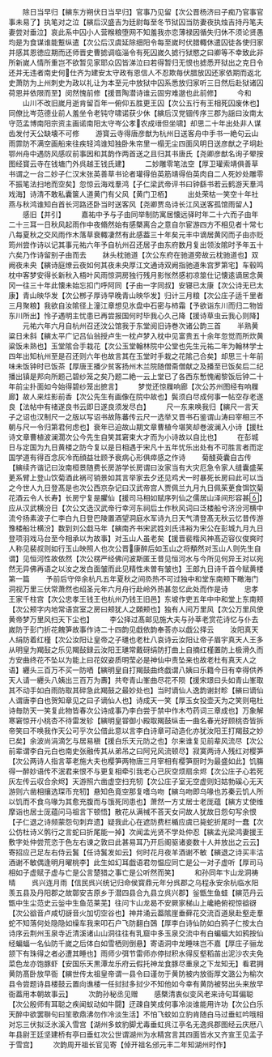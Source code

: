 <!-- { "loadSidebar": true } -->
　　除日当早归【縯东方朔伏日当早归】官事乃见留【次公晋杨济曰子痴乃官事官事未易了】执笔对之泣【縯后汉盛吉为廷尉每至冬节狱囚当防妻夜执烛吉持丹笔夫妻尝对垂泣】哀此系中囚小人营糇粮堕网不知羞我亦恋薄禄因循失归休不须论贤愚均是为食谋谁能蹔纵遣【次公后汉虞延除细阳令每至嵗时伏腊輙休遣囚徒各使归家并感其恩徳应期而还师晋史曹摅调临淄令有死囚嵗久摅行狱愍之曰卿等不幸致此非所新嵗人情所重岂不欲暂见家耶众囚皆涕泣曰若得暂归无恨也摅悉开狱出之克日令还并无违者南史何仕齐为建安太守政有恩信人不忍欺毎伏腊放囚还家依期而返北史萧防为上州刺史为政以礼让为本至元中放狱中囚系悉放归家听三日然后赴狱诸囚荷恩并依限而至】闵然愧前修【援晋陶潜诗谁云固穷难邈也此前修】
　　今和
　　山川不改旧嵗月逝肯留百年一俯仰五胜更王囚【次公五行有王相死囚废休也】同僚比岑范德业前人羞坐令老钝守啸诺获少休【縯后汉党锢传序三郡为謡曰汝南太守范孟博南阳宗资主画诺南阳太守岑公孝农成瑨但坐啸】却思二十年出处非人谋齿发付天公缺壊不可修
　　游寳云寺得唐彦猷为杭州日送客舟中手书一絶句云山雨霏防不满空画船来往疾轻鸿谁知独卧朱帘里一榻无尘四面风明日送彦猷之子坰赴鄂州舟中遇防风感叹前事因和其韵作两首送之且归其书唐氏【尧卿彦猷名询子翚按图经寳云寺在钱塘门外呉越王钱氏建】
　　二妙雕零笔法空【厚卫瓘索靖俱善草书谓之一台二妙子仁汉末张英善草书论者瓘得伯英筋靖得伯英肉自二人死妙处雕零不振笔法扫地而空矣】忽惊云海戏羣鸿【子仁梁武帝评书曰钟繇书若云鹤游天羣鸿戏海】诗清不敢私囊箧人道黄门有父风【黄门卫栢】
　　出处荣枯一笑空十年社燕与秋鸿谁知白首长河路还卧当时送客风【尧卿贾岛诗长江风送客孤馆雨留人】
　　感旧【并引】
　　嘉祐中予与子由同举制防寓居懐远驿时年二十六而子由年二十三耳一日秋风起雨作中夜翛然始有感槩离合之意自尔宦游四方不相见者十常七八每夏秋之交风雨作木落草衰輙凄然有此感葢三十年矣元丰中谪居黄冈而子由亦贬筠州尝作诗以记其事元祐六年予自杭州召还居子由东府数月复出领汝隂时予年五十六矣乃作诗留别子由而去
　　牀头枕驰道【次公东府在驰道旁故云枕驰道也】双阙夜未央【縯诗庭燎云夜如何其夜未央厚江文通诗双阙指驰道朱宫罗第宅】车毂鸣枕中客梦安得长新秋入梧叶风雨惊洞房独行残月影怅然感初凉筮仕记懐逺谪居念黄冈一往三十年此懐未始忘扣门呼阿同【子由一字同叔】安寝已太康【次公诗无已太康】青山映华发【次公桞子厚诗早晚青山映华发】归计三月粮【次公庄子适千里者三月聚粮】我欲自汝隂径上潼江章想见氷盘中石密与杮霜【予欲诣东川而归二物皆东川所出】怜子遇明主忧患已再尝报国何时毕我心久己降【援诗草虫云我心则降】
　　元祐六年六月自杭州召还汶公馆我于东堂阅旧诗巻次诸公韵三首
　　半熟黄粱日未斜【縯太平广记吕仙翁授卢生一枕卢梦入枕中见富贵五十余年忽觉而所炊黄粱饭未熟也】玉堂隂合手栽花【次公玉堂翰林院中公堂也先生元祐二年为翰林学士四年出知杭州至是召还则六年也故言其在玉堂时手栽之花隂己合矣】却思三十年前味未饭钟时已饭茶【厚唐王播少贫客扬州木兰院随僧斋僧献之及播至已饭矣后二纪播出镇是邦向所题己碧纱笼之矣乃题二絶一云上堂已了各西东慙愧阇黎饭后钟二十年前尘扑面如今始得碧纱笼出摭言】
　　梦觉还惊屧响廊【次公苏州图经有响屧廊】故人来炷影前香【次公先生有画像在院中故也】鬓须白尽成何事一帖空存老遂良【法帖中有禇遂良书云即日遂良须发尽白】
　　尺一东来唤我归【縯尺一言天子之诏也汉制尺一之版以写诏书故陈蕃传云尺一选举又晋书石鉴谓山涛曰宰相三不朝与尺一令归第君何虑也】衰年已迫故山期文章曹植今堪笑却巻波澜入小诗【援杜诗文章曹植波澜濶次公今先生自笑其窘束大才而为小诗故以自比也】
　　在彭城日与定国为九日黄楼之防今复以是日相遇于宋凡十五年忧乐出处有不可胜言者而定国学道有得百念灰冷而顔益壮顾予衰病心形俱瘁感之作诗
　　菊醆萸囊自古传【縯续齐谐记曰汝南桓景随费长房游学长房谓曰汝家当有大灾厄急令家人缝囊盛茱茰系臂上登山饮菊酒此祸可销景如其言举家去夕还见鸡犬一时暴死长房曰此可以当之今世人九日登髙是也次公西京杂记曰汉武帝宫人贾佩兰九月九日佩茱茰食饵饮菊花酒云令人长寿】长房宁复是臞仙【援司马相如赋序列仙之儒居山泽间形容甚】应从汉武横汾日【次公文选汉武帝行幸河东祠后土作秋风词曰泛楼船兮济汾河横中流兮扬素波子仁李白九日登巴陵置酒望洞庭水军诗九日天气清登髙无秋云忆昔传游豫楼船壮横汾】数到刘公戱马年【縯南齐书宋武姓刘氏讳裕为宋公在彭城九月九日登项羽戏马台至今相承以为故事】对玉山人虽老矣【援晋裴楷风神髙迈容仪俊爽时人称见裴叔则如行玉山映照人也次公晋康醉后如玉山之将頺然对玉山人则先生自谓】见恒河性故依然【次公楞严经佛问波斯匿王昔见恒河水与今所见何异王对以宛然无异佛再语之以汝之发白面皱而此见精性未曽有皱也】王郎九日诗千首今赋黄楼第一篇
　　予前后守倅余杭凡五年夏秋之间烝热不可过独中和堂东南颊下瞰海门洞视万里三伏常萧然也绍圣元年六月舟行赴岭外热甚忽忆此处而作是诗
　　忠孝王家千柱宫【次公忠孝王钱王也杭州乃钱王旧邑】东坡作吏五年中中和堂上东南颊【次公颊字内地常语宫室之房曰颊犹人之頥颊也】独有人间万里风【次公万里风使黄帝梦万里风扫天下尘也】
　　李公择过髙邮见施大夫与孙莘老赏花诗忆与仆去嵗防于彭门折花餽笋故事作诗二十四韵见戱依韵奉荅亦以戯公择云
　　汝阳真天人绢防着红槿【次公汝阳让皇帝之子璡也老杜八哀诗云汝阳让帝子眉宇真天人王多从明皇为羯鼔之乐见羯鼔録云汝阳王璡常戴砑绢防打曲上自摘红槿置防上极滑久而方安曲终花不坠以为能上曰花奴姿质明莹必是神仙中责坠来也故老杜有真天人之语】纒头三百万不买一防哂【縯明皇自打羯鼓曲终戯谓八姨曰乐籍今日有幸得供养天人请一纒头八姨出三百万为夀】共夸青山峯曲尽花不陨【援宋璟曰头如青山峯取其不动手如白雨防取其碎急此羯鼓之最妙处也】当时谪仙人逸韵谢封畛【縯曰谪仙人谓唐李白也贺知章见之曰子谪仙人也】诗成天一笑【厚玉女投壶天为之笑则电杜诗毎防天一笑复此物皆春次公诗成事乃李白尝于禁中作木芍药词三章成也】万象解寒窘惊开小桃杏不待雷发轸【縯明皇甞御小殿取羯鼓纵击一曲名春光好顾桃杏皆拆帝笑曰不唤我作天公可乎次公借此意以言李白诗章可动造化亦犹汝阳王打羯鼓之妙已矣】余波尚涓滴乞与居易稹【援白乐天元防之也】尔来谁复见前辈风流尽【次公前辈谓李白元白也南史张融传其从弟吊之曰阿兄风流顿尽】寂寞两诗人残红对樱笋【次公两诗人指言莘老施大夫也樱笋两物唐三月宰相有樱笋厨时为最盛如此】饥膓得一醉妙语传不泯君来恨不与更复相牵引我老心己灰空烦扇余烬【次公庄子心若死灰左传云収合余烬】天游照六凿虚空扫充牣【次公庄子室无空虚则妇姑勃磎心无天游则六凿相攘选琛币充牣】悬知色竟空那复嗜乌吻【縯乌吻即乌喙也苏秦云饥人所以饥而不食乌喙为其愈充腹而与饿死同患也】萧然一方丈居士老厐蕴【縯方丈使维摩诣也居士厐蕴问马祖言下顿悟】散花从满祴不荅天女问故人犹故日怨句写余恨【子仁退之诗频蒙怨句刺弃遗】疑我此心在遮防费栏楯应虞已毙蛇折尾时一蠢【次公仿杜诗义鹘行之言蛇曰折尾能一掉】次闻孟光贤不学处仲忍【縯孟光梁鸿妻援王敷字处仲尝荒恣于色左右谏之敦曰此甚易耳乃开后阁驱诸妾数十人并放出之云云】寄招应己足左右侍云鬒【任诗鬒发如云】何时花月夜羊酒谢不敏【縯退之诗买丰沽酒谢不敏偶逢明月曜桃李】此生如幻耳戯语君勿愠应同亡是公一对子虚听【厚司马相如子虚赋子虚与亡是公言楚猎之事亡是公听然而笑】
　　和孙同年卞山龙洞祷晴
　　呉兴连月雨【信民呉兴统记归命侯寳鼎元年分呉郡之乌程永安余杭临水阳羡五县及丹阳郡之故鄣安吉原乡于潜四县合九县立呉兴郡】釡甑生鱼蛙【縯范丹云甑中生尘范史云釡中生鱼范莱芜】往问卞山龙曷不安厥家梯山上巉絶俯视惊谽谺【次公谽音卢咸切谺音火加切空谷也】神井涌云葢隂崖垂藓花交流百道泉赴壑走羣蛇不知落何处隐隐如缲车我来叩石户飞防翻白鵶【厚李白诗仙防如白鸦子仁按太白诗序云荆州玉泉寺近清溪诸山山洞往往有乳窟中多玉泉交流中有白蝙蝠大如鸦按仙经蝙蝠一名仙防千嵗之后体白如雪栖则倒悬】寄语洞中龙睡味岂不嘉【厚庄子骊龙颔下有珠得之者必遭其睡也】雨师少弭节雷师亦停挝积水得反壑稻苖出泥沙农夫免菜色龙亦饱豚虾【安国乐天黒潭龙乐府云假托神龙食豚尽重泉之下龙知无】看君拥黄防髙卧放早衙【縯世传太祖皇帝谓一县令曰谨勿于黄防被内放衙厚文潞公为榆次县令尝题诗县楼鼓云置向谯楼一任挝挝多挝少不知他如今幸有黄防被努出头来放早衙葢用本朝故事云】
　　次韵孙秘丞见赠
　　感槩清衷似变风老来诗句耳偏聪【次公殷师有耳聪之疾闻蚁动如牛闘】迂疎自笑成何事冷淡谁能用许功【次公白乐天醉中欲罢聨句曰笙歌鼎沸勿作冷淡生活】不怕飞蚊如立豹肯随白马过垂虹吟哦相对忘三伏拟泛氷溪入雪宫【湖州多蚊豹脚尤毒垂虹呉江亭名无逸呉郡图经云庆厯八年县尉王廷坚建桥有亭曰垂虹次公世谓湖州为水精宫言其四面皆水又齐宣王见孟子于雪宫】
　　次韵周开祖长官见寄【倬开祖名邠元丰二年知湖州时作】
